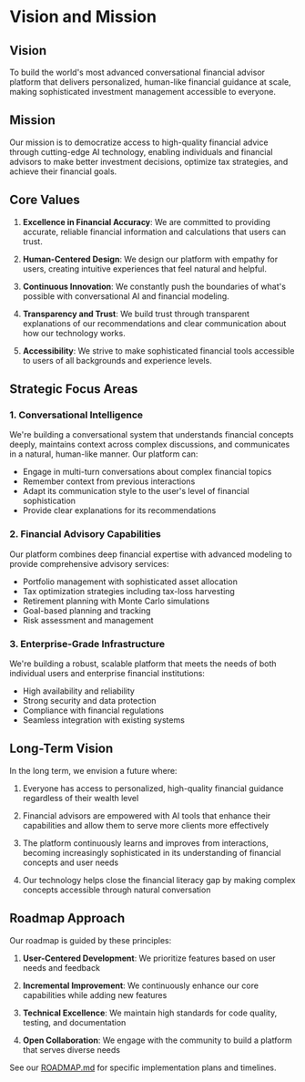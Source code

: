 # Vision and Mission

## Vision

To build the world's most advanced conversational financial advisor platform that delivers personalized, human-like financial guidance at scale, making sophisticated investment management accessible to everyone.

## Mission

Our mission is to democratize access to high-quality financial advice through cutting-edge AI technology, enabling individuals and financial advisors to make better investment decisions, optimize tax strategies, and achieve their financial goals.

## Core Values

1. **Excellence in Financial Accuracy**: We are committed to providing accurate, reliable financial information and calculations that users can trust.

2. **Human-Centered Design**: We design our platform with empathy for users, creating intuitive experiences that feel natural and helpful.

3. **Continuous Innovation**: We constantly push the boundaries of what's possible with conversational AI and financial modeling.

4. **Transparency and Trust**: We build trust through transparent explanations of our recommendations and clear communication about how our technology works.

5. **Accessibility**: We strive to make sophisticated financial tools accessible to users of all backgrounds and experience levels.

## Strategic Focus Areas

### 1. Conversational Intelligence

We're building a conversational system that understands financial concepts deeply, maintains context across complex discussions, and communicates in a natural, human-like manner. Our platform can:

- Engage in multi-turn conversations about complex financial topics
- Remember context from previous interactions
- Adapt its communication style to the user's level of financial sophistication
- Provide clear explanations for its recommendations

### 2. Financial Advisory Capabilities

Our platform combines deep financial expertise with advanced modeling to provide comprehensive advisory services:

- Portfolio management with sophisticated asset allocation
- Tax optimization strategies including tax-loss harvesting
- Retirement planning with Monte Carlo simulations
- Goal-based planning and tracking
- Risk assessment and management

### 3. Enterprise-Grade Infrastructure

We're building a robust, scalable platform that meets the needs of both individual users and enterprise financial institutions:

- High availability and reliability
- Strong security and data protection
- Compliance with financial regulations
- Seamless integration with existing systems

## Long-Term Vision

In the long term, we envision a future where:

1. Everyone has access to personalized, high-quality financial guidance regardless of their wealth level

2. Financial advisors are empowered with AI tools that enhance their capabilities and allow them to serve more clients more effectively

3. The platform continuously learns and improves from interactions, becoming increasingly sophisticated in its understanding of financial concepts and user needs

4. Our technology helps close the financial literacy gap by making complex concepts accessible through natural conversation

## Roadmap Approach

Our roadmap is guided by these principles:

1. **User-Centered Development**: We prioritize features based on user needs and feedback

2. **Incremental Improvement**: We continuously enhance our core capabilities while adding new features

3. **Technical Excellence**: We maintain high standards for code quality, testing, and documentation

4. **Open Collaboration**: We engage with the community to build a platform that serves diverse needs

See our [ROADMAP.md](ROADMAP.md) for specific implementation plans and timelines. 